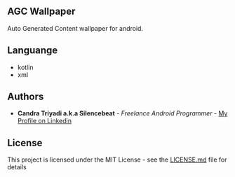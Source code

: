 ## AGC Wallpaper
Auto Generated Content wallpaper for android. 

## Languange
- kotlin
- xml

## Authors

* **Candra Triyadi a.k.a Silencebeat** - *Freelance Android Programmer* - [My Profile on Linkedin](https://www.linkedin.com/in/candra-t-fahmi-089990114/)

## License

This project is licensed under the MIT License - see the [LICENSE.md](LICENSE.md) file for details
